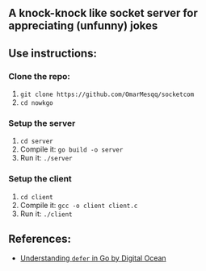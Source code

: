## A knock-knock like socket server for appreciating (unfunny) jokes

## Use instructions:

### Clone the repo:
1)  `git clone https://github.com/OmarMesqq/socketcom` 
2) `cd nowkgo` 

### Setup the server
1) `cd server`
2) Compile it: `go build -o server` 
3) Run it: `./server`

### Setup the client
1) `cd client` 
2) Compile it: `gcc -o client client.c`
3) Run it: `./client`


## References:
- [Understanding `defer` in Go by Digital Ocean](https://www.digitalocean.com/community/tutorials/understanding-defer-in-go)
